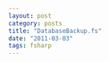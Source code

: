```yaml
---
layout: post
category: posts
title: "DatabaseBackup.fs"
date: "2011-03-03"
tags: fsharp
---
```


<script src="https://gist.github.com/chrismckelt/a6dc122913bdd40616a5.js"></script>
